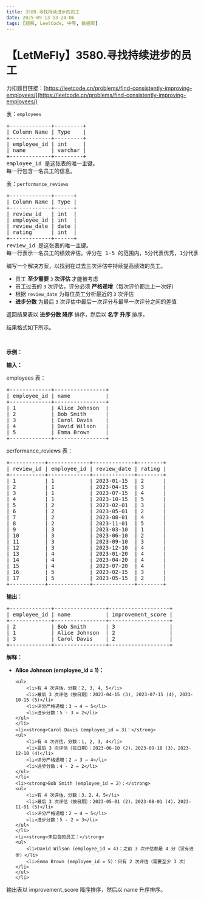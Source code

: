 ```yaml
---
title: 3580.寻找持续进步的员工
date: 2025-09-13 13-24-06
tags: [题解, LeetCode, 中等, 数据库]
---
```


# 【LetMeFly】3580.寻找持续进步的员工

力扣题目链接：[https://leetcode.cn/problems/find-consistently-improving-employees/](https://leetcode.cn/problems/find-consistently-improving-employees/)

<p>表：<code>employees</code></p>

<pre>
+-------------+---------+
| Column Name | Type    |
+-------------+---------+
| employee_id | int     |
| name        | varchar |
+-------------+---------+
employee_id 是这张表的唯一主键。
每一行包含一名员工的信息。
</pre>

<p>表：<code>performance_reviews</code></p>

<pre>
+-------------+------+
| Column Name | Type |
+-------------+------+
| review_id   | int  |
| employee_id | int  |
| review_date | date |
| rating      | int  |
+-------------+------+
review_id 是这张表的唯一主键。
每一行表示一名员工的绩效评估。评分在 1-5 的范围内，5分代表优秀，1分代表较差。
</pre>

<p>编写一个解决方案，以找到在过去三次评估中持续提高绩效的员工。</p>

<ul>
	<li>员工 <strong>至少需要</strong> <code>3</code>&nbsp;<strong>次评估&nbsp;</strong>才能被考虑</li>
	<li>员工过去的&nbsp;<code>3</code> 次评估，评分必须&nbsp;<strong>严格递增</strong>（每次评价都比上一次好）</li>
	<li>根据 <code>review_date</code> 为每位员工分析最近的 <code>3</code> 次评估</li>
	<li><strong>进步分数</strong> 为最后 <code>3</code> 次评估中最后一次评分与最早一次评分之间的差值</li>
</ul>

<p>返回结果表以<em>&nbsp;</em><strong>进步分数 降序</strong>&nbsp;排序，然后以&nbsp;<strong>名字</strong>&nbsp;<strong>升序</strong>&nbsp;排序。</p>

<p>结果格式如下所示。</p>

<p>&nbsp;</p>

<p><strong class="example">示例：</strong></p>

<div class="example-block">
<p><strong>输入：</strong></p>

<p>employees 表：</p>

<pre class="example-io">
+-------------+----------------+
| employee_id | name           |
+-------------+----------------+
| 1           | Alice Johnson  |
| 2           | Bob Smith      |
| 3           | Carol Davis    |
| 4           | David Wilson   |
| 5           | Emma Brown     |
+-------------+----------------+
</pre>

<p>performance_reviews 表：</p>

<pre class="example-io">
+-----------+-------------+-------------+--------+
| review_id | employee_id | review_date | rating |
+-----------+-------------+-------------+--------+
| 1         | 1           | 2023-01-15  | 2      |
| 2         | 1           | 2023-04-15  | 3      |
| 3         | 1           | 2023-07-15  | 4      |
| 4         | 1           | 2023-10-15  | 5      |
| 5         | 2           | 2023-02-01  | 3      |
| 6         | 2           | 2023-05-01  | 2      |
| 7         | 2           | 2023-08-01  | 4      |
| 8         | 2           | 2023-11-01  | 5      |
| 9         | 3           | 2023-03-10  | 1      |
| 10        | 3           | 2023-06-10  | 2      |
| 11        | 3           | 2023-09-10  | 3      |
| 12        | 3           | 2023-12-10  | 4      |
| 13        | 4           | 2023-01-20  | 4      |
| 14        | 4           | 2023-04-20  | 4      |
| 15        | 4           | 2023-07-20  | 4      |
| 16        | 5           | 2023-02-15  | 3      |
| 17        | 5           | 2023-05-15  | 2      |
+-----------+-------------+-------------+--------+
</pre>

<p><strong>输出：</strong></p>

<pre class="example-io">
+-------------+----------------+-------------------+
| employee_id | name           | improvement_score |
+-------------+----------------+-------------------+
| 2           | Bob Smith      | 3                 |
| 1           | Alice Johnson  | 2                 |
| 3           | Carol Davis    | 2                 |
+-------------+----------------+-------------------+
</pre>

<p><strong>解释：</strong></p>

<ul>
	<li><strong>Alice Johnson (employee_id = 1)：</strong>

	<ul>
		<li>有 4 次评估，分数：2, 3, 4, 5</li>
		<li>最后 3 次评估（按日期）：2023-04-15 (3), 2023-07-15 (4), 2023-10-15 (5)</li>
		<li>评分严格递增：3 → 4 → 5</li>
		<li>进步分数：5 - 3 = 2</li>
	</ul>
	</li>
	<li><strong>Carol Davis (employee_id = 3)：</strong>
	<ul>
		<li>有 4 次评估，分数：1, 2, 3, 4</li>
		<li>最后 3 次评估（按日期）：2023-06-10 (2)，2023-09-10 (3)，2023-12-10 (4)</li>
		<li>评分严格递增：2 → 3 → 4</li>
		<li>进步分数：4 - 2 = 2</li>
	</ul>
	</li>
	<li><strong>Bob Smith (employee_id = 2)：</strong>
	<ul>
		<li>有 4 次评估，分数：3，2，4，5</li>
		<li>最后 3 次评估（按日期）：2023-05-01 (2)，2023-08-01 (4)，2023-11-01 (5)</li>
		<li>评分严格递增：2 → 4 → 5</li>
		<li>进步分数：5 - 2 = 3</li>
	</ul>
	</li>
	<li><strong>未包含的员工：</strong>
	<ul>
		<li>David Wilson (employee_id = 4)：之前 3 次评估都是 4 分（没有进步）</li>
		<li>Emma Brown (employee_id = 5)：只有 2 次评估（需要至少 3 次）</li>
	</ul>
	</li>
</ul>

<p>输出表以 improvement_score 降序排序，然后以 name 升序排序。</p>
</div>


    